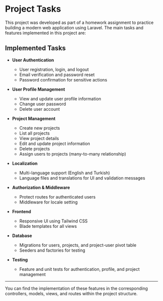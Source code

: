
# Project Tasks

This project was developed as part of a homework assignment to practice building a modern web application using Laravel. The main tasks and features implemented in this project are:

## Implemented Tasks

- **User Authentication**
  - User registration, login, and logout
  - Email verification and password reset
  - Password confirmation for sensitive actions

- **User Profile Management**
  - View and update user profile information
  - Change user password
  - Delete user account

- **Project Management**
  - Create new projects
  - List all projects
  - View project details
  - Edit and update project information
  - Delete projects
  - Assign users to projects (many-to-many relationship)

- **Localization**
  - Multi-language support (English and Turkish)
  - Language files and translations for UI and validation messages

- **Authorization & Middleware**
  - Protect routes for authenticated users
  - Middleware for locale setting

- **Frontend**
  - Responsive UI using Tailwind CSS
  - Blade templates for all views

- **Database**
  - Migrations for users, projects, and project-user pivot table
  - Seeders and factories for testing

- **Testing**
  - Feature and unit tests for authentication, profile, and project management

---

You can find the implementation of these features in the corresponding controllers, models, views, and routes within the project structure.
